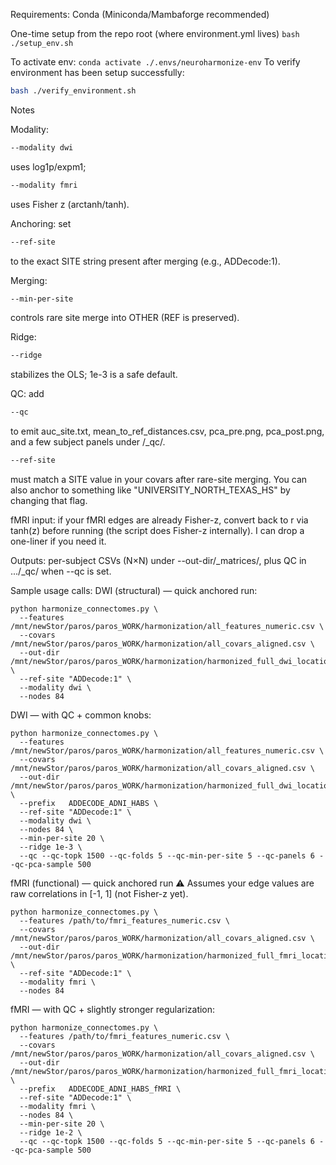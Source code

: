 Requirements:
Conda (Miniconda/Mambaforge recommended)

One-time setup from the repo root (where environment.yml lives) ```bash ./setup_env.sh```

To activate env: ```conda activate ./.envs/neuroharmonize-env```
To verify environment has been setup successfully:
```bash
bash ./verify_environment.sh
```

Notes

Modality: 
```bash
--modality dwi
```
uses log1p/expm1; 

```bash
--modality fmri
```
uses Fisher z (arctanh/tanh).

Anchoring: set
```bash
--ref-site
```
to the exact SITE string present after merging (e.g., ADDecode:1).

Merging:
```bash
--min-per-site
```
controls rare site merge into OTHER (REF is preserved).

Ridge:
```bash
--ridge
```
stabilizes the OLS; 1e-3 is a safe default.

QC: add
```bash
--qc
```
to emit auc_site.txt, mean_to_ref_distances.csv, pca_pre.png, pca_post.png, and a few subject panels under <out-dir>/<prefix>_qc/.

```bash
--ref-site
```
must match a SITE value in your covars after rare-site merging. You can also anchor to something like "UNIVERSITY_NORTH_TEXAS_HS" by changing that flag.

fMRI input: if your fMRI edges are already Fisher-z, convert back to r via tanh(z) before running (the script does Fisher-z internally). I can drop a one-liner if you need it.

Outputs: per-subject CSVs (N×N) under --out-dir/<prefix>_matrices/, plus QC in .../<prefix>_qc/ when --qc is set.

Sample usage calls:
DWI (structural) — quick anchored run:
```
python harmonize_connectomes.py \
  --features /mnt/newStor/paros/paros_WORK/harmonization/all_features_numeric.csv \
  --covars   /mnt/newStor/paros/paros_WORK/harmonization/all_covars_aligned.csv \
  --out-dir  /mnt/newStor/paros/paros_WORK/harmonization/harmonized_full_dwi_location_only \
  --ref-site "ADDecode:1" \
  --modality dwi \
  --nodes 84
```
DWI — with QC + common knobs:
```
python harmonize_connectomes.py \
  --features /mnt/newStor/paros/paros_WORK/harmonization/all_features_numeric.csv \
  --covars   /mnt/newStor/paros/paros_WORK/harmonization/all_covars_aligned.csv \
  --out-dir  /mnt/newStor/paros/paros_WORK/harmonization/harmonized_full_dwi_location_only_qc \
  --prefix   ADDECODE_ADNI_HABS \
  --ref-site "ADDecode:1" \
  --modality dwi \
  --nodes 84 \
  --min-per-site 20 \
  --ridge 1e-3 \
  --qc --qc-topk 1500 --qc-folds 5 --qc-min-per-site 5 --qc-panels 6 --qc-pca-sample 500
```
fMRI (functional) — quick anchored run
⚠️ Assumes your edge values are raw correlations in [-1, 1] (not Fisher-z yet).
```
python harmonize_connectomes.py \
  --features /path/to/fmri_features_numeric.csv \
  --covars   /mnt/newStor/paros/paros_WORK/harmonization/all_covars_aligned.csv \
  --out-dir  /mnt/newStor/paros/paros_WORK/harmonization/harmonized_full_fmri_location_only \
  --ref-site "ADDecode:1" \
  --modality fmri \
  --nodes 84
```
fMRI — with QC + slightly stronger regularization:
```
python harmonize_connectomes.py \
  --features /path/to/fmri_features_numeric.csv \
  --covars   /mnt/newStor/paros/paros_WORK/harmonization/all_covars_aligned.csv \
  --out-dir  /mnt/newStor/paros/paros_WORK/harmonization/harmonized_full_fmri_location_only_qc \
  --prefix   ADDECODE_ADNI_HABS_fMRI \
  --ref-site "ADDecode:1" \
  --modality fmri \
  --nodes 84 \
  --min-per-site 20 \
  --ridge 1e-2 \
  --qc --qc-topk 1500 --qc-folds 5 --qc-min-per-site 5 --qc-panels 6 --qc-pca-sample 500
```
